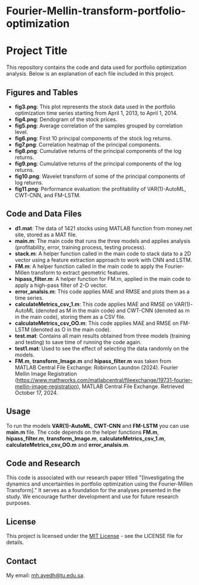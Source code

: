 # Fourier-Mellin-transform-portfolio-optimization
# Project Title

This repository contains the code and data used for portfolio optimization analysis. Below is an explanation of each file included in this project.

## Figures and Tables

- **fig3.png**: This plot represents the stock data used in the portfolio optimization time series starting from April 1, 2013, to April 1, 2014.
- **fig4.png**: Dendogram of the stock prices.
- **fig5.png**: Average correlation of the samples grouped by correlation level.
- **fig6.png**: First 10 principal components of the stock log returns.
- **fig7.png**: Correlation heatmap of the principal components.
- **fig8.png**: Cumulative returns of the principal components of the log returns.
- **fig9.png**: Cumulative returns of the principal components of the log returns.
- **fig10.png**: Wavelet transform of some of the principal components of log returns.
- **fig11.png**: Performance evaluation: the profitability of VAR(1)-AutoML, CWT-CNN, and FM-LSTM.


## Code and Data Files

- **d1.mat**: The data of 1421 stocks using MATLAB function from money.net site, stored as a MAT file.
- **main.m**: The main code that runs the three models and applies analysis (profitability, error, training process, testing process).
- **stack.m**: A helper function called in the main code to stack data to a 2D vector using a feature extraction approach to work with CNN and LSTM.
- **FM.m**: A helper function called in the main code to apply the Fourier-Millen transform to extract geometric features.
- **hipass_filter.m**: A helper function for FM.m, applied in the main code to apply a high-pass filter of 2-D vector.
- **error_analsis.m**: This code applies MAE and RMSE and plots them as a time series.
- **calculateMetrics_csv_1.m**: This code applies MAE and RMSE on VAR(1)-AutoML (denoted as M in the main code) and CWT-CNN (denoted as m in the main code), storing them as a CSV file.
- **calculateMetrics_csv_OO.m**: This code applies MAE and RMSE on FM-LSTM (denoted as O in the main code).
- **test.mat**: Contains all main results obtained from three models (training and testing) to save time of running the code again.
- **test1.mat**: Used to see the effect of selecting the data randomly on the models.
- **FM.m**, **transform_Image.m** and **hipass_filter.m** was taken from MATLAB Central File Exchange:
 Robinson Laundon (2024). Fourier Mellin Image Registration (https://www.mathworks.com/matlabcentral/fileexchange/19731-fourier-mellin-image-registration), MATLAB Central File Exchange. Retrieved October 17, 2024. 
## Usage

To run the models **VAR(1)-AutoML**, **CWT-CNN** and **FM-LSTM** you can use **main.m** file. The code depends on the helper functions **FM.m**, **hipass_filter.m**, **transform_Image.m**, **calculateMetrics_csv_1.m**, **calculateMetrics_csv_OO.m** and **error_analsis.m**.

## Code and Research

This code is associated with our research paper titled "[Investigating the dynamics and uncertainties in portfolio optimization using the Fourier-Millen Transform]." It serves as a foundation for the analyses presented in the study. We encourage further development and use for future research purposes.
## License

This project is licensed under the [MIT License](LICENSE) - see the LICENSE file for details.

## Contact

My email: mh.ayedh@tu.edu.sa.

